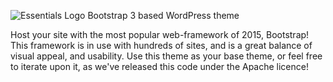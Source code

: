 ![Essentials Logo](http://i.imgur.com/W2gC9Py.png)
Bootstrap 3 based WordPress theme

Host your site with the most popular web-framework of 2015, Bootstrap! This framework is in use with hundreds of sites, and is a great balance of visual appeal, and usability. Use this theme as your base theme, or feel free to iterate upon it, as we've released this code under the Apache licence!
